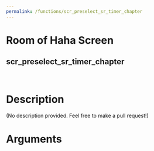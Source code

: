 ```yaml
---
permalink: /functions/scr_preselect_sr_timer_chapter
---
```

# Room of Haha Screen  
## scr_preselect_sr_timer_chapter  
&nbsp;  
# Description  
(No description provided. Feel free to make a pull request!) 
&nbsp;  
# Arguments


